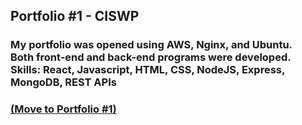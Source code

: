 <h2>Portfolio #1 - CISWP</h2>
<h3>My portfolio was opened using AWS, Nginx, and Ubuntu.
<br />Both front-end and back-end programs were developed.  
<br />Skills: React, Javascript, HTML, CSS, NodeJS, Express, MongoDB, REST APIs </h3>
<h3><a href="http://52.14.28.67" target="_blank">(Move to Portfolio #1)</a> </h3>


<!--
**dwkim0507/dwkim0507** is a ✨ _special_ ✨ repository because its `README.md` (this file) appears on your GitHub profile.

Here are some ideas to get you started:

- 🔭 I’m currently working on ...
- 🌱 I’m currently learning ...
- 👯 I’m looking to collaborate on ...
- 🤔 I’m looking for help with ...
- 💬 Ask me about ...
- 📫 How to reach me: ...
- 😄 Pronouns: ...
- ⚡ Fun fact: ...
-->
